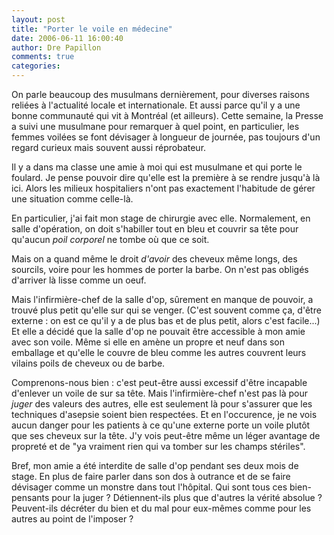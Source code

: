 ```yaml
---
layout: post
title: "Porter le voile en médecine"
date: 2006-06-11 16:00:40
author: Dre Papillon
comments: true
categories: 
---
```



On parle beaucoup des musulmans dernièrement, pour diverses raisons reliées à l'actualité locale et internationale.  Et aussi parce qu'il y a une bonne communauté qui vit à Montréal (et ailleurs).  Cette semaine, la Presse a suivi une musulmane pour remarquer à quel point, en particulier, les femmes voilées se font dévisager à longueur de journée, pas toujours d'un regard curieux mais souvent aussi réprobateur.

Il y a dans ma classe une amie à moi qui est musulmane et qui porte le foulard.  Je pense pouvoir dire qu'elle est la première à se rendre jusqu'à là ici.  Alors les milieux hospitaliers n'ont pas exactement l'habitude de gérer une situation comme celle-là.

En particulier, j'ai fait mon stage de chirurgie avec elle.  Normalement, en salle d'opération, on doit s'habiller tout en bleu et couvrir sa tête pour qu'aucun *poil corporel* ne tombe où que ce soit.

Mais on a quand même le droit *d'avoir* des cheveux même longs, des sourcils, voire pour les hommes de porter la barbe.  On n'est pas obligés d'arriver là lisse comme un oeuf.

Mais l'infirmière-chef de la salle d'op, sûrement en manque de pouvoir, a trouvé plus petit qu'elle sur qui se venger.  (C'est souvent comme ça, d'être externe : on est ce qu'il y a de plus bas et de plus petit, alors c'est facile...)   Et elle a décidé que la salle d'op ne pouvait être accessible à mon amie avec son voile.  Même si elle en amène un propre et neuf dans son emballage et qu'elle le couvre de bleu comme les autres couvrent leurs vilains poils de cheveux ou de barbe.

Comprenons-nous bien : c'est peut-être aussi excessif d'être incapable d'enlever un voile de sur sa tête.  Mais l'infirmière-chef n'est pas là pour *juger* des valeurs des autres, elle est seulement là pour s'assurer que les techniques d'asepsie soient bien respectées.  Et en l'occurence, je ne vois aucun danger pour les patients à ce qu'une externe porte un voile plutôt que ses cheveux sur la tête.  J'y vois peut-être même un léger avantage de propreté et de "ya vraiment rien qui va tomber sur les champs stériles".

Bref, mon amie a été interdite de salle d'op pendant ses deux mois de stage.  En plus de faire parler dans son dos à outrance et de se faire dévisager comme un monstre dans tout l'hôpital.  Qui sont tous ces bien-pensants pour la juger ?   Détiennent-ils plus que d'autres la vérité absolue ?  Peuvent-ils décréter du bien et du mal pour eux-mêmes comme pour les autres au point de l'imposer ? 